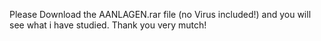 Please Download the AANLAGEN.rar file (no Virus included!) and you will see what i have studied. Thank you very mutch! 

